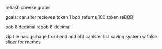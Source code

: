 rehash cheese grater

goals:
cansiter recieves token 1 bob
refurns 100 token reBOB

bob 8 decimal
rebob 6 decimal

zip file has gsrbage front end and old canister list saving system w false slider for memes



